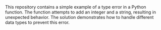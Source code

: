 This repository contains a simple example of a type error in a Python function. The function attempts to add an integer and a string, resulting in unexpected behavior. The solution demonstrates how to handle different data types to prevent this error.
